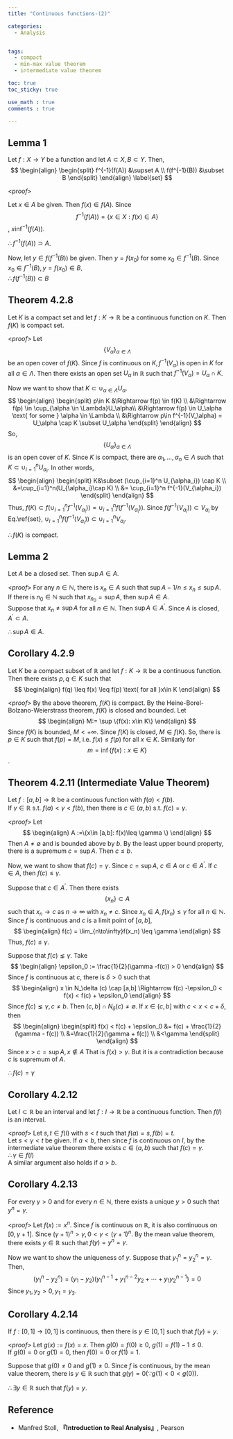 ```yaml
---
title: "Continuous functions-(2)"

categories:
  - Analysis


tags:
  - compact
  - min-max value theorem
  - intermediate value theorem

toc: true
toc_sticky: true

use_math : true
comments : true

---
```

## Lemma 1

Let $f:X\to Y$ be a function and let $A\subset X, B\subset Y$. Then,
$$
\begin{align}
\begin{split}
f^{-1}(f(A)) &\supset A \\
f(f^{-1}(B)) &\subset B
\end{split}
\end{align}
\label{set}
$$

<*proof*>

Let $x \in A$ be given. Then $f(x)\in f(A)$. Since $$f^{-1}(f(A)) = \{x\in X: f(x)\in A \}$$, $x\inf^{-1}(f(A))$.

$\therefore f^{-1}(f(A)) \supset A$.

Now, let $y\in f(f^{-1}(B))$ be given. Then $y=f(x_0)$ for some $x_0 \in f^{-1}(B)$. Since $x_0 \in f^{-1}(B), y= f(x_0)\in B$.  <br />$\therefore f(f^{-1}(B))\subset B$
$$\tag*{$\square$}$$

## Theorem 4.2.8
Let $K$ is a compact set and let $f:K\to \mathbb{R}$ be a continuous function on $K$. Then $f(K)$ is compact set.

<*proof*>
Let $$\{V_\alpha\}_{\alpha \in \Lambda}$$ be an open cover of $f(K)$. Since $f$ is continuous on $K, f^{-1}(V_\alpha)$ is open in $K$ for all $\alpha \in \Lambda$. Then there exists an open set $U_\alpha$ in $\mathbb{R}$ such that $f^{-1}(V_\alpha) = U_\alpha \cap K$. 

Now we want to show that $K\subset \cup_{\alpha\in \Lambda} U_\alpha$.
$$
\begin{align}
\begin{split}
p\in K &\Rightarrow f(p) \in f(K) \\
&\Rightarrow f(p) \in \cup_{\alpha \in \Lambda}U_\alpha\\
&\Rightarrow f(p) \in U_\alpha \text{ for some } \alpha \in \Lambda \\
&\Rightarrow p\in f^{-1}(V_\alpha) = U_\alpha \cap K \subset U_\alpha
\end{split}
\end{align}
$$
So, $$\{U_\alpha \}_{\alpha \in \Lambda}$$ is an open cover of $K$. Since $K$ is compact, there are $\alpha_1,\ldots, \alpha_n \in \Lambda$ such that $K\subset \cup_{i=1}^n U_{\alpha_i}$. In other words,
$$
\begin{align}
\begin{split}
K&\subset (\cup_{i=1}^n U_{\alpha_i}) \cap K \\
&=\cup_{i=1}^n(U_{\alpha_i}\cap K) \\
&= \cup_{i=1}^n f^{-1}(V_{\alpha_i})
\end{split}
\end{align}
$$
Thus, $f(K)\subset f(\cup_{i=1}^n f^{-1}(V_{\alpha_i}))=\cup_{i=1}^n f(f^{-1}(V_{\alpha_i}))$. Since $f(f^{-1}(V_{\alpha_i})) \subset V_{\alpha_i}$ by Eq.\ref{set}, $\cup_{i=1}^n f(f^{-1}(V_{\alpha_i})) \subset \cup_{i=1}^n V_{\alpha_i}$. 

$\therefore f(K)$ is compact.

$$\tag*{$\square$}$$

## Lemma 2
Let $A$ be a closed set. Then $\sup A \in A$.

<*proof*>
For any $n\in \mathbb{N}$, there is $x_n \in A$ such that $\sup A -1/n \leq x_n \leq \sup A$. If there is $n_0\in\mathbb{N}$ such that $x_{n_0} = \sup A$, then $\sup A \in A$. <br />
 Suppose that $x_n \neq \sup A$ for all $n\in\mathbb{N}$.  Then $\sup A \in A^\prime$. Since $A$ is closed, $A^\prime \subset A$. 

$\therefore \sup A \in A$.
$$\tag*{$\square$}$$
## Corollary 4.2.9
Let $K$ be a compact subset of $\mathbb{R}$ and let $f:K\to\mathbb{R}$ be a continuous function. Then there exists $p,q \in K$ such that 
$$
\begin{align}
f(q) \leq f(x) \leq f(p) \text{ for all }x\in K
\end{align}
$$

<*proof*>
By the above theorem, $f(K)$ is compact. By the Heine-Borel-Bolzano-Weierstrass theorem, $f(K)$ is closed and bounded. Let
$$
\begin{align}
M:= \sup \{f(x): x\in K\}
\end{align}
$$
Since $f(K)$ is bounded, $M < +\infty$. Since $f(K)$ is closed, $M\in f(K)$. So, there is $p\in K$ such that $f(p) = M$, i.e. $f(x) \leq f(p)$ for all $x\in K$. Similarly for $$m=\inf\{f(x):x\in K\}$$.

$$\tag*{$\square$}$$


## Theorem 4.2.11 (Intermediate Value Theorem)
Let $f: [a,b]\to\mathbb{R}$ be a continuous function with $f(a) < f(b)$. <br /> If $\gamma \in\mathbb{R}$ s.t. $f(a)<\gamma <f(b)$, then there is $c\in (a,b)$ s.t. $f(c) =\gamma$. 

<*proof*>
Let 
$$
\begin{align}
A :=\{x\in [a,b]: f(x)\leq \gamma \}
\end{align}
$$
Then $A \neq \emptyset$ and is bounded above by $b$. By the least upper bound property, there is a supremum $c=\sup A$. Then $c\leq b$. 

Now, we want to show that $f(c) = \gamma$. Since $c=\sup A$, $c\in A$ or $c\in A^\prime$. If $c\in A$, then $f(c)\leq \gamma$.

Suppose that $c\in A^\prime$. Then there exists $$\{x_n\}\subset A$$ such that $x_n\to c$ as $n\to\infty$ with $x_n\neq c$. Since $x_n \in A, f(x_n)\leq \gamma$ for all $n\in \mathbb{N}$. Since $f$ is continuous and $c$ is a limit point of $[a,b],$
$$
\begin{align}
f(c) = \lim_{n\to\infty}f(x_n) \leq \gamma
\end{align}
$$
Thus, $f(c) \leq \gamma$.

Suppose that $f(c) \lneq \gamma$. Take 
$$
\begin{align}
\epsilon_0 := \frac{1}{2}(\gamma -f(c)) > 0
\end{align}
$$
Since $f$ is continuous at $c$, there is $\delta >0$ such that 
$$
\begin{align}
x \in N_\delta (c) \cap [a,b] \Rightarrow f(c) -\epsilon_0 < f(x) < f(c) + \epsilon_0
\end{align}
$$
Since $f(c) \lneq \gamma, c\neq b$. Then $(c,b]\cap N_\delta (c) \neq \emptyset$. If $x\in (c,b]$ with $c<x<c+\delta$, then 
$$
\begin{align}
\begin{split}
f(x) < f(c) + \epsilon_0 &= f(c) + \frac{1}{2}(\gamma - f(c)) \\
&=\frac{1}{2}(\gamma + f(c)) \\
&<\gamma
\end{split}
\end{align}
$$
Since $x >c =\sup A, x \not\in  A$ That is $f(x) > \gamma$. But it is a contradiction because $c$ is supremum of $A$.

$\therefore f(c) = \gamma$

$$\tag*{$\square$}$$

## Corollary 4.2.12
Let $I \subset \mathbb{R}$ be an interval and let $f:I\to \mathbb{R}$ be a continuous function. Then $f(I)$ is an interval.

<*proof*>
Let $s,t \in f(I)$ with $s<t$ such that $f(a) = s, f(b) = t$. <br /> Let $s <\gamma <t$ be given. If $a<b$, then since $f$ is continuous on $I$, by the intermediate value theorem there exists $c\in (a,b)$ such that $f(c) = \gamma$. <br /> $\therefore \gamma \in f(I)$ <br /> A similar argument also holds if $a>b$.

$$\tag*{$\square$}$$

## Corollary 4.2.13
For every $\gamma >0$ and for every $n\in\mathbb{N}$, there exists a unique $y>0$ such that $y^n = \gamma$.

<*proof*>
Let $f(x) := x^n$. Since $f$ is continuous on $\mathbb{R}$, it is also continuous on $[0,\gamma+1]$. Since $(\gamma +1)^n > \gamma, 0<\gamma <(\gamma+1)^n$. By the mean value theorem, there exists $y\in\mathbb{R}$ such that $f(y) = y^n=\gamma$. 

Now we want to show the uniqueness of $y$. Suppose that $y^n_1 = y^n_2=\gamma$. Then,
 $$
 (y^n_1 -y^n_2 )= (y_1 - y_2)(y^{n-1}_1 + y^{n-2}_1y_2 + \cdots + y_1y^{n-1}_2)=0 
 $$
 Since $y_1, y_2 >0, y_1 = y_2$.

## Corollary 4.2.14
If $f:[0,1]\to[0,1]$ is continuous, then there is $y\in [0,1]$ such that $f(y) = y$.

<*proof*>
Let $g(x) := f(x) = x$. Then $g(0) = f(0) \geq 0$, $g(1) = f(1)-1 \leq 0$.  <br /> If $g(0) =0$ or $g(1) =0$, then $f(0) =0$ or $f(1)=1$.

Suppose that $g(0) \neq 0$ and $g(1) \neq 0$. Since $f$ is continuous, by the mean value theorem, there is $y \in \mathbb{R}$ such that $g(y)=0 (\because g(1) < 0 < g(0) )$. 

$\therefore \exists y\in\mathbb{R}$ such that $f(y) = y$.

$$\tag*{$\square$}$$
## Reference
- Manfred Stoll,  **『**Introduction to Real Analysis**』**, Pearson

